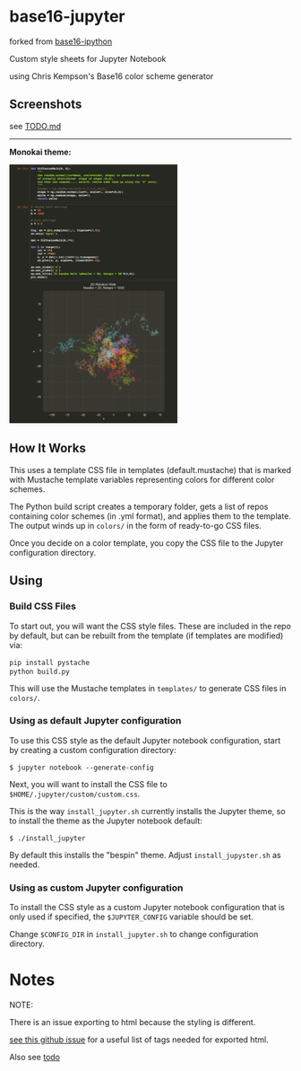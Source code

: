 # base16-jupyter

forked from [base16-ipython](#)

Custom style sheets for Jupyter Notebook 

using Chris Kempson's Base16 color scheme generator

## Screenshots

see [TODO.md](/TODO.md)

----

**Monokai theme:**

<img src="/img/Monokai.png" width="300px" alt="Monokai" />



## How It Works

This uses a template CSS file in templates (default.mustache) that is 
marked with Mustache template variables representing colors for 
different color schemes.

The Python build script creates a temporary folder, gets a list of repos 
containing color schemes (in .yml format), and applies them to the template.
The output winds up in `colors/` in the form of ready-to-go CSS files.

Once you decide on a color template, you copy the CSS file to the Jupyter
configuration directory.

## Using 

### Build CSS Files

To start out, you will want the CSS style files.
These are included in the repo by default, but can be 
rebuilt from the template (if templates are modified) via:

```
pip install pystache
python build.py
```

This will use the Mustache templates in `templates/` 
to generate CSS files in `colors/`.

### Using as default Jupyter configuration

To use this CSS style as the default Jupyter notebook configuration,
start by creating a custom configuration directory:

```
$ jupyter notebook --generate-config
```

Next, you will want to install the CSS file to `$HOME/.jupyter/custom/custom.css`.

This is the way `install_jupyter.sh` currently installs the Jupyter theme,
so to install the theme as the Jupyter notebook default:

```
$ ./install_jupyter
```

By default this installs the "bespin" theme. Adjust `install_jupyster.sh` as needed.

### Using as custom Jupyter configuration

To install the CSS style as a custom Jupyter notebook configuration
that is only used if specified, the `$JUPYTER_CONFIG` variable
should be set.

Change `$CONFIG_DIR` in `install_jupyter.sh` to change 
configuration directory.


# Notes

NOTE:

There is an issue exporting to html because the styling is different.

[see this github issue](https://github.com/jupyter/nbconvert/issues/447#issuecomment-270766965)
for a useful list of tags needed for exported html.

Also see [todo](/TODO.md)
